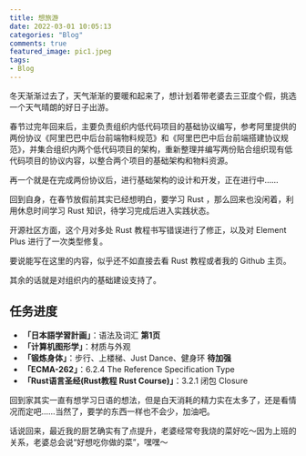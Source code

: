 ```yaml
---
title: 想旅游
date: 2022-03-01 10:05:13
categories: "Blog"
comments: true
featured_image: pic1.jpeg
tags:
- Blog
---
```


<!-- no node -->

<!-- more -->

冬天渐渐过去了，天气渐渐的要暖和起来了，想计划着带老婆去三亚度个假，挑选一个天气晴朗的好日子出游。

春节过完年回来后，主要负责组织内低代码项目的基础协议编写，参考阿里提供的两份协议《阿里巴巴中后台前端物料规范》和《阿里巴巴中后台前端搭建协议规范》，并集合组织内两个低代码项目的架构，重新整理并编写两份贴合组织现有低代码项目的协议内容，以整合两个项目的基础架构和物料资源。

再一个就是在完成两份协议后，进行基础架构的设计和开发，正在进行中……

回到自身，在春节放假前其实已经想明白，要学习 Rust ，那么回来也没闲着，利用休息时间学习 Rust 知识，待学习完成后进入实践状态。

开源社区方面，这个月对多处 Rust 教程书写错误进行了修正，以及对 Element Plus 进行了一次类型修复。

要说能写在这里的内容，似乎还不如直接去看 Rust 教程或者我的 Github 主页。

其余的话就是对组织内的基础建设支持了。

## 任务进度

* **「日本語学習計画」**：语法及词汇 **第1页**
* **「计算机图形学」**：材质与外观
* **「锻炼身体」**：步行、上楼梯、Just Dance、健身环 **待加强**
* **「ECMA-262」**：6.2.4 The Reference Specification Type
* **「Rust语言圣经(Rust教程 Rust Course)」**：3.2.1 闭包 Closure

回到家其实一直有想学习日语的想法，但是白天消耗的精力实在太多了，还是看情况而定吧……当然了，要学的东西一样也不会少，加油吧。

话说回来，最近我的厨艺确实有了点提升，老婆经常夸我烧的菜好吃～因为上班的关系，老婆总会说“好想吃你做的菜”，嘿嘿～
